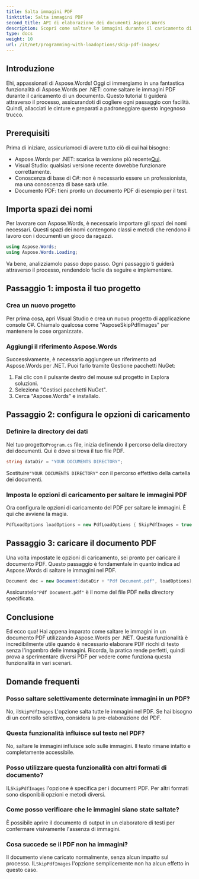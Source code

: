 ```yaml
---
title: Salta immagini PDF
linktitle: Salta immagini PDF
second_title: API di elaborazione dei documenti Aspose.Words
description: Scopri come saltare le immagini durante il caricamento di documenti PDF utilizzando Aspose.Words per .NET. Segui questa guida passo passo per un'estrazione del testo senza interruzioni.
type: docs
weight: 10
url: /it/net/programming-with-loadoptions/skip-pdf-images/
---
```

## Introduzione

Ehi, appassionati di Aspose.Words! Oggi ci immergiamo in una fantastica funzionalità di Aspose.Words per .NET: come saltare le immagini PDF durante il caricamento di un documento. Questo tutorial ti guiderà attraverso il processo, assicurandoti di cogliere ogni passaggio con facilità. Quindi, allacciati le cinture e preparati a padroneggiare questo ingegnoso trucco.

## Prerequisiti

Prima di iniziare, assicuriamoci di avere tutto ciò di cui hai bisogno:

-  Aspose.Words per .NET: scarica la versione più recente[Qui](https://releases.aspose.com/words/net/).
- Visual Studio: qualsiasi versione recente dovrebbe funzionare correttamente.
- Conoscenza di base di C#: non è necessario essere un professionista, ma una conoscenza di base sarà utile.
- Documento PDF: tieni pronto un documento PDF di esempio per il test.

## Importa spazi dei nomi

Per lavorare con Aspose.Words, è necessario importare gli spazi dei nomi necessari. Questi spazi dei nomi contengono classi e metodi che rendono il lavoro con i documenti un gioco da ragazzi.

```csharp
using Aspose.Words;
using Aspose.Words.Loading;
```

Va bene, analizziamolo passo dopo passo. Ogni passaggio ti guiderà attraverso il processo, rendendolo facile da seguire e implementare.

## Passaggio 1: imposta il tuo progetto

### Crea un nuovo progetto

Per prima cosa, apri Visual Studio e crea un nuovo progetto di applicazione console C#. Chiamalo qualcosa come "AsposeSkipPdfImages" per mantenere le cose organizzate.

### Aggiungi il riferimento Aspose.Words

Successivamente, è necessario aggiungere un riferimento ad Aspose.Words per .NET. Puoi farlo tramite Gestione pacchetti NuGet:

1. Fai clic con il pulsante destro del mouse sul progetto in Esplora soluzioni.
2. Seleziona "Gestisci pacchetti NuGet".
3. Cerca "Aspose.Words" e installalo.

## Passaggio 2: configura le opzioni di caricamento

### Definire la directory dei dati

 Nel tuo progetto`Program.cs` file, inizia definendo il percorso della directory dei documenti. Qui è dove si trova il tuo file PDF.

```csharp
string dataDir = "YOUR DOCUMENTS DIRECTORY";
```

 Sostituire`"YOUR DOCUMENTS DIRECTORY"` con il percorso effettivo della cartella dei documenti.

### Imposta le opzioni di caricamento per saltare le immagini PDF

Ora configura le opzioni di caricamento del PDF per saltare le immagini. È qui che avviene la magia. 

```csharp
PdfLoadOptions loadOptions = new PdfLoadOptions { SkipPdfImages = true };
```

## Passaggio 3: caricare il documento PDF

Una volta impostate le opzioni di caricamento, sei pronto per caricare il documento PDF. Questo passaggio è fondamentale in quanto indica ad Aspose.Words di saltare le immagini nel PDF.

```csharp
Document doc = new Document(dataDir + "Pdf Document.pdf", loadOptions);
```

 Assicuratelo`"Pdf Document.pdf"` è il nome del file PDF nella directory specificata.

## Conclusione

Ed ecco qua! Hai appena imparato come saltare le immagini in un documento PDF utilizzando Aspose.Words per .NET. Questa funzionalità è incredibilmente utile quando è necessario elaborare PDF ricchi di testo senza l'ingombro delle immagini. Ricorda, la pratica rende perfetti, quindi prova a sperimentare diversi PDF per vedere come funziona questa funzionalità in vari scenari.

## Domande frequenti

### Posso saltare selettivamente determinate immagini in un PDF?

 No, il`SkipPdfImages` L'opzione salta tutte le immagini nel PDF. Se hai bisogno di un controllo selettivo, considera la pre-elaborazione del PDF.

### Questa funzionalità influisce sul testo nel PDF?

No, saltare le immagini influisce solo sulle immagini. Il testo rimane intatto e completamente accessibile.

### Posso utilizzare questa funzionalità con altri formati di documento?

 IL`SkipPdfImages` l'opzione è specifica per i documenti PDF. Per altri formati sono disponibili opzioni e metodi diversi.

### Come posso verificare che le immagini siano state saltate?

È possibile aprire il documento di output in un elaboratore di testi per confermare visivamente l'assenza di immagini.

### Cosa succede se il PDF non ha immagini?

 Il documento viene caricato normalmente, senza alcun impatto sul processo. IL`SkipPdfImages` l'opzione semplicemente non ha alcun effetto in questo caso.
